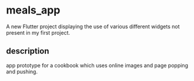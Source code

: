 # meals_app

A new Flutter project displaying the use of various different widgets not present in my first project.

## description

app prototype for a cookbook which uses online images and page popping and pushing.
